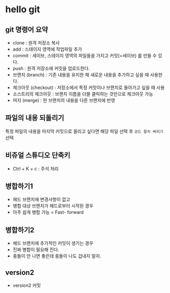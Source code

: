 # hello git
## git 명령어 요약

- clone : 원격 저장소 복사
- add : 스테이지 영역에 작업파일 추가
- commit : 세이브, 스테이지 영역의 파일들을 가지고 커밋(=세이브) 를 만들 수 있다.
- push : 원격 저장소에 커밋을 업로드한다.
- 브랜치 (branch) : 기존 내용을 유지한 채 새로운 내용을 추가하고 싶을 때 사용한다.
- 체크아웃 (checkout) : 저장소에서 특정 커밋이나 브랜치로 돌아가고 싶을 때 사용
- 소스트리의 체크아웃 : 브랜치 이름을 더블 클릭하는 것만으로 체크아웃 가능
- 머지 (merge) : 한 브랜치의 내용을 다른 브랜치에 반영

## 파일의 내용 되돌리기

특정 파일의 내용을 마지막 커밋으로 올리고 싶다면 해당 파일 선택 후 `코드 뭉치 버리기` 선택

## 비쥬얼 스튜디오 단축키

- Ctrl + K + c : 주석 처리

## 병합하기1

- 헤드 브랜치에 변경사항이 없고
- 병합 대상 브랜치가 헤드로부터 시작된 경우
- 아주 쉽게 병합 가능 = Fast- forward

## 병합하기2

- 헤드 브랜치에 추가적인 커밋이 생기는 경우
- 진짜 병합이 필요해 진다.
- 충돌이 안 나면 좋은데 충돌이 나도 겁내지 말자.

## version2
- version2 커밋